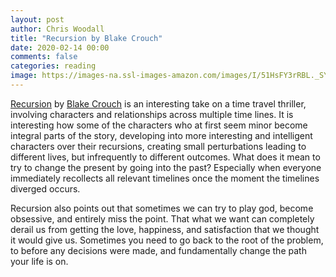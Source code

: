 ```yaml
---
layout: post
author: Chris Woodall
title: "Recursion by Blake Crouch"
date: 2020-02-14 00:00
comments: false
categories: reading
image: https://images-na.ssl-images-amazon.com/images/I/51HsFY3rRBL._SY346_.jpg
---
```


[Recursion] by [Blake Crouch] is an interesting take on a time travel thriller, involving characters and relationships across multiple time lines. 
It is interesting how some of the characters who at first seem minor become integral parts of the story, developing into more interesting and 
intelligent characters over their recursions, creating small perturbations leading to different lives, but infrequently to different outcomes.
What does it mean to try to change the present by going into the past? Especially when everyone immediately recollects all relevant timelines
once the moment the timelines diverged occurs.

Recursion also points out that sometimes we can try to play god, become obsessive, and entirely miss the point. That what we want can completely
derail us from getting the love, happiness, and satisfaction that we thought it would give us. Sometimes you need to go back to the root of the 
problem, to before any decisions were made, and fundamentally change the path your life is on.

[Recursion]: https://www.amazon.com/dp/B07HDSHP7N/ref=dp-kindle-redirect?_encoding=UTF8&btkr=1
[Blake Crouch]: http://blakecrouch.com/